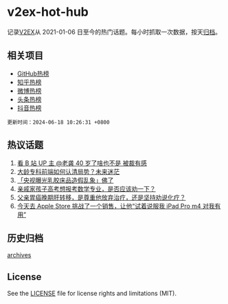 # v2ex-hot-hub

 记录[V2EX](https://www.v2ex.com/)从 2021-01-06 日至今的热门话题。每小时抓取一次数据，按天[归档](archives)。
 
 ## 相关项目

- [GitHub热榜](https://github.com/snaildev/github-hot-hub)
- [知乎热榜](https://github.com/snaildev/zhihu-hot-hub)
- [微博热榜](https://github.com/snaildev/weibo-hot-hub)
- [头条热榜](https://github.com/snaildev/toutiao-hot-hub)
- [抖音热榜](https://github.com/snaildev/douyin-hot-hub)


 `更新时间：2024-06-18 10:26:31 +0800`

## 热议话题

1. [看 B 站 UP 主 @老龚 40 岁了啥也不是 被裁有感](https://www.v2ex.com/t/1050099)
1. [大龄专科前端如何认清局势？未来迷茫](https://www.v2ex.com/t/1050086)
1. [「央视曝光乳胶床品造假乱象」佛了](https://www.v2ex.com/t/1050097)
1. [亲戚家孩子高考想报考数学专业，是否应该劝一下？](https://www.v2ex.com/t/1050155)
1. [父亲胃癌晚期肝转移，是尊重他放弃治疗，还是坚持劝说化疗？](https://www.v2ex.com/t/1050419)
1. [今天去 Apple Store 挑战了一个销售，让他“试着说服我 iPad Pro m4 对我有用”](https://www.v2ex.com/t/1050263)

## 历史归档

[archives](archives)

## License

See the [LICENSE](LICENSE) file for license rights and limitations (MIT).
